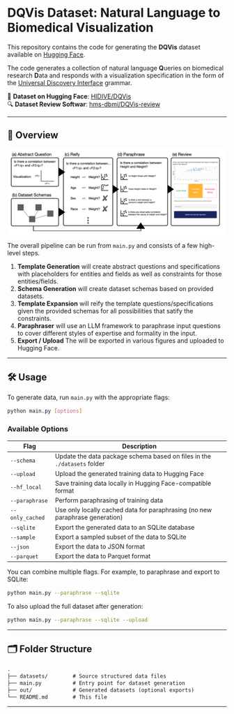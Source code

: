 # DQVis Dataset: Natural Language to Biomedical Visualization

This repository contains the code for generating the **DQVis** dataset available on [Hugging Face](https://huggingface.co/datasets/HIDIVE/DQVis).

The code generates a collection of natural language **Q**ueries on biomedical research **D**ata and responds with a visualization specification in the form of the [Universal Discovery Interface](https://github.com/hms-dbmi/udi-grammar) grammar.

📂 **Dataset on Hugging Face**: [HIDIVE/DQVis](https://huggingface.co/datasets/HIDIVE/DQVis)  
🔍 **Dataset Review Softwar**: [hms-dbmi/DQVis-review](https://github.com/hms-dbmi/DQVis-review)

---

## 🚀 Overview

![Overview figure of data generation pipline](pipeline.png)

The overall pipeline can be run from `main.py` and consists of a few high-level steps.

1. **Template Generation** will create abstract questions and specifications with placeholders for entities and fields as well as constraints for those entities/fields.
2. **Schema Generation** will create dataset schemas based on provided datasets.
3. **Template Expansion** will reify the template questions/specifications given the provided schemas for all possibilities that satify the constraints.
4. **Paraphraser** will use an LLM framework to paraphrase input questions to cover different styles of expertise and formality in the input.
5. **Export / Upload** The will be exported in various figures and uploaded to Hugging Face.

---

## 🛠️ Usage

To generate data, run `main.py` with the appropriate flags:

```bash
python main.py [options]
```

### Available Options

| Flag            | Description                                                                  |
| --------------- | ---------------------------------------------------------------------------- |
| `--schema`      | Update the data package schema based on files in the `./datasets` folder     |
| `--upload`      | Upload the generated training data to Hugging Face                           |
| `--hf_local`    | Save training data locally in Hugging Face-compatible format                 |
| `--paraphrase`  | Perform paraphrasing of training data                                        |
| `--only_cached` | Use only locally cached data for paraphrasing (no new paraphrase generation) |
| `--sqlite`      | Export the generated data to an SQLite database                              |
| `--sample`      | Export a sampled subset of the data to SQLite                                |
| `--json`        | Export the data to JSON format                                               |
| `--parquet`     | Export the data to Parquet format                                            |

You can combine multiple flags. For example, to paraphrase and export to SQLite:

```bash
python main.py --paraphrase --sqlite
```

To also upload the full dataset after generation:

```bash
python main.py --paraphrase --sqlite --upload
```

---

## 🗂️ Folder Structure

```
.
├── datasets/        # Source structured data files
├── main.py          # Entry point for dataset generation
├── out/             # Generated datasets (optional exports)
└── README.md        # This file
```

---
